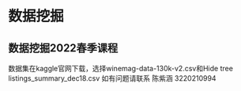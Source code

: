 # 数据挖掘
## 数据挖掘2022春季课程
数据集在kaggle官网下载，选择winemag-data-130k-v2.csv和Hide tree listings_summary_dec18.csv
如有问题请联系 陈紫涵 3220210994

